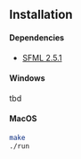 ## Installation

#### Dependencies
- [SFML 2.5.1](https://www.sfml-dev.org/)

#### Windows
tbd

#### MacOS
```sh
make
./run
```
